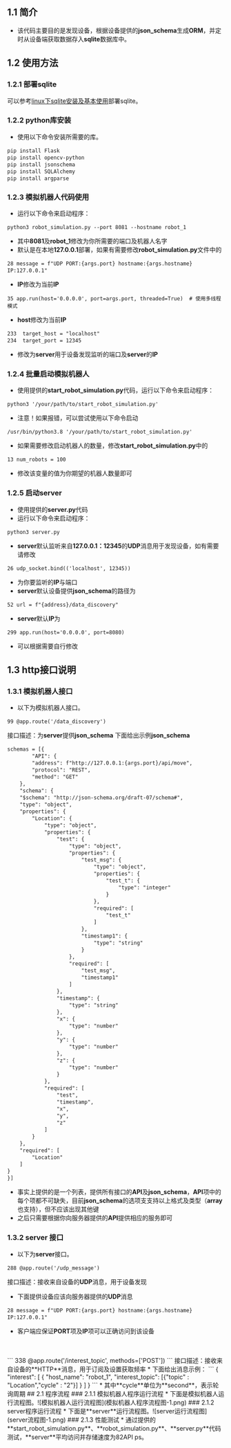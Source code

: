 ## 1.1 简介
* 该代码主要目的是发现设备，根据设备提供的**json_schema**生成**ORM**，并定时从设备端获取数据存入**sqlite**数据库中。
## 1.2 使用方法
### 1.2.1 部署sqlite
可以参考[linux下sqlite安装及基本使用](https://blog.csdn.net/qq_51368339/article/details/127896474)部署sqlite。
### 1.2.2 python库安装
* 使用以下命令安装所需要的库。
```
pip install Flask
pip install opencv-python
pip install jsonschema
pip install SQLAlchemy
pip install argparse
```
### 1.2.3 模拟机器人代码使用
* 运行以下命令来启动程序：
```
python3 robot_simulation.py --port 8081 --hostname robot_1
```
* 其中**8081**及**robot_1**修改为你所需要的端口及机器人名字
* 默认是在本地**127.0.0.1**部署，如果有需要修改**robot_simulation.py**文件中的
```
28 message = f"UDP PORT:{args.port} hostname:{args.hostname} IP:127.0.0.1"
```
* **IP**修改为当前**IP**
```
35 app.run(host='0.0.0.0', port=args.port, threaded=True)  # 使用多线程模式
```
* **host**修改为当前**IP**
```
233  target_host = "localhost"
234  target_port = 12345
```
* 修改为**server**用于设备发现监听的端口及**server**的**IP**
### 1.2.4 批量启动模拟机器人
* 使用提供的**start_robot_simulation.py**代码，运行以下命令来启动程序：
```
python3 '/your/path/to/start_robot_simulation.py' 
```
* 注意！如果报错，可以尝试使用以下命令启动
```
/usr/bin/python3.8 '/your/path/to/start_robot_simulation.py' 
```
* 如果需要修改启动机器人的数量，修改**start_robot_simulation.py**中的
```
13 num_robots = 100
```
* 修改该变量的值为你期望的机器人数量即可
### 1.2.5 启动server
* 使用提供的**server.py**代码
* 运行以下命令来启动程序：
```
python3 server.py
```
* **server**默认监听来自**127.0.0.1：12345**的**UDP**消息用于发现设备，如有需要请修改
```
26 udp_socket.bind(('localhost', 12345))
```
* 为你要监听的**IP**与端口
* **server**默认设备提供**json_schema**的路径为
```
52 url = f"{address}/data_discovery"
```
* **server**默认**IP**为
```
299 app.run(host='0.0.0.0', port=8080)
```
* 可以根据需要自行修改
## 1.3 http接口说明
### 1.3.1 模拟机器人接口
* 以下为模拟机器人接口。
```
99 @app.route('/data_discovery')
```
  接口描述：为**server**提供**json_schema**
  下面给出示例**json_schema**
```
schemas = [{
        "API": {
        "address": f"http://127.0.0.1:{args.port}/api/move",
        "protocol": "REST",
        "method": "GET"
    },
    "schema": {
    "$schema": "http://json-schema.org/draft-07/schema#",
    "type": "object",
    "properties": {
        "Location": {
            "type": "object",
            "properties": {
                "test": {
                    "type": "object",
                    "properties": {
                        "test_msg": {
                            "type": "object",
                            "properties": {
                                "test_t": {
                                    "type": "integer"
                                }
                            },
                            "required": [
                                "test_t"
                            ]
                        },
                        "timestamp1": {
                            "type": "string"
                        }
                    },
                    "required": [
                        "test_msg",
                        "timestamp1"
                    ]
                },
                "timestamp": {
                    "type": "string"
                },
                "x": {
                    "type": "number"
                },
                "y": {
                    "type": "number"
                },
                "z": {
                    "type": "number"
                }
            },
            "required": [
                "test",
                "timestamp",
                "x",
                "y",
                "z"
            ]
        }
    },
    "required": [
        "Location"
    ]
}
}]
```
* 事实上提供的是一个列表，提供所有接口的**API**及**json_schema**，**API**项中的每个项都不可缺失，目前**json_schema**的选项支支持以上格式及类型（**array**也支持），但不应该出现其他键
* 之后只需要根据你向服务器提供的**API**提供相应的服务即可
### 1.3.2 server 接口
* 以下为**server**接口。
```
288 @app.route('/udp_message')
```
接口描述：接收来自设备的**UDP**消息，用于设备发现
* 下面提供设备应该向服务器提供的**UDP**消息
```
28 message = f"UDP PORT:{args.port} hostname:{args.hostname} IP:127.0.0.1"
```
* 客户端应保证**PORT**项及**IP**项可以正确访问到该设备
<br/>
<br/>
```
338 @app.route('/interest_topic', methods=['POST'])
```
接口描述：接收来自设备的**HTTP**消息，用于订阅及设置获取频率
* 下面给出消息示例：
```
    {
        "interest": [
            {
                "host_name": "robot_1",
                "interest_topic": [{"topic" : "Location","cycle" : "2"}]
            }
        ]
    }
```
* 其中**cycle**单位为**second**，表示轮询周期
## 2.1 程序流程
### 2.1.1 模拟机器人程序运行流程
* 下面是模拟机器人运行流程图。![模拟机器人运行流程图](模拟机器人程序流程图-1.png)
### 2.1.2 server程序运行流程
* 下面是**server**运行流程图。![server运行流程图](server流程图-1.png)
### 2.1.3 性能测试
* 通过提供的**start_robot_simulation.py**、**robot_simulation.py**、**server.py**代码测试，**server**平均访问并存储速度为82API ps。
